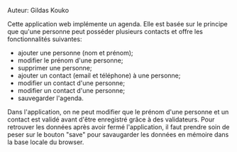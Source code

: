 Auteur: Gildas Kouko

 Cette application web implémente un agenda. Elle est basée sur le principe que qu'une personne peut posséder plusieurs
 contacts et offre les fonctionnalités suivantes:
- ajouter une personne (nom et  prénom);
- modifier le prénom d'une personne;
- supprimer une personne;
- ajouter un contact (email et téléphone) à une personne;
- modifier un contact d'une personne;
- modifier un contact d'une personne;
- sauvegarder l'agenda.

Dans l'application, on ne peut modifier que le prénom d'une personne et un contact est validé avant d'être enregistré 
grâce à des validateurs. Pour retrouver les données après avoir fermé l'application, il faut prendre soin de peser sur
le bouton "save" pour savaugarder les données en mémoire dans la base locale du browser.
 